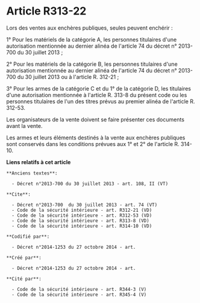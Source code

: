 # Article R313-22

Lors des ventes aux enchères publiques, seules peuvent enchérir : 

1° Pour les matériels de la catégorie A, les personnes titulaires d'une autorisation mentionnée au dernier alinéa de
l'article 74 du décret n° 2013-700 du 30 juillet 2013 ; 

2° Pour les matériels de la catégorie B, les personnes titulaires d'une autorisation mentionnée au dernier alinéa de
l'article 74 du décret n° 2013-700 du 30 juillet 2013 ou à l'article R. 312-21 ; 

3° Pour les armes de la catégorie C et du 1° de la catégorie D, les titulaires d'une autorisation mentionnée à l'article R.
313-8 du présent code ou les personnes titulaires de l'un des titres prévus au premier alinéa de l'article R. 312-53. 

Les organisateurs de la vente doivent se faire présenter ces documents avant la vente. 

Les armes et leurs éléments destinés à la vente aux enchères publiques sont conservés dans les conditions prévues aux 1° et
2° de l'article R. 314-10.

**Liens relatifs à cet article**

	**Anciens textes**:

	  - Décret n°2013-700 du 30 juillet 2013 - art. 108, II (VT)

	**Cite**:

	  - Décret n°2013-700  du 30 juillet 2013 - art. 74 (VT)
	  - Code de la sécurité intérieure - art. R312-21 (VD)
	  - Code de la sécurité intérieure - art. R312-53 (VD)
	  - Code de la sécurité intérieure - art. R313-8 (VD)
	  - Code de la sécurité intérieure - art. R314-10 (VD)

	**Codifié par**:

	  - Décret n°2014-1253 du 27 octobre 2014 - art.

	**Créé par**:

	  - Décret n°2014-1253 du 27 octobre 2014 - art.

	**Cité par**:

	  - Code de la sécurité intérieure - art. R344-3 (V)
	  - Code de la sécurité intérieure - art. R345-4 (V)
